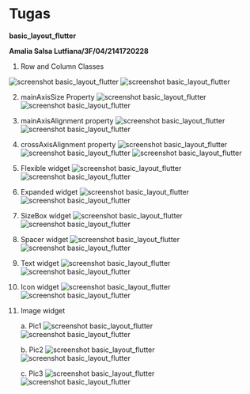 # Tugas

**basic_layout_flutter**

**Amalia Salsa Lutfiana/3F/04/2141720228**


1) Row and Column Classes

![screenshot basic_layout_flutter](images/Screenshot(2445).png)
![screenshot basic_layout_flutter](images/Screenshot(2446).png)

2) mainAxisSize Property
![screenshot basic_layout_flutter](images/Screenshot(2447).png)
![screenshot basic_layout_flutter](images/Screenshot(2448).png)

3) mainAxisAlignment property
![screenshot basic_layout_flutter](images/Screenshot(2450).png)
![screenshot basic_layout_flutter](images/Screenshot(2449).png)

4) crossAxisAlignment property
![screenshot basic_layout_flutter](images/Screenshot(2451).png)
![screenshot basic_layout_flutter](images/Screenshot(2452).png)
![screenshot basic_layout_flutter](images/Screenshot(2453).png)

5) Flexible widget
![screenshot basic_layout_flutter](images/Screenshot(2454).png)
![screenshot basic_layout_flutter](images/Screenshot(2455).png)

6) Expanded widget
![screenshot basic_layout_flutter](images/Screenshot(2457).png)
![screenshot basic_layout_flutter](images/Screenshot(2456).png)

7) SizeBox widget
![screenshot basic_layout_flutter](images/Screenshot(2458).png)
![screenshot basic_layout_flutter](images/Screenshot(2459).png)

8) Spacer widget
![screenshot basic_layout_flutter](images/Screenshot(2460).png)
![screenshot basic_layout_flutter](images/Screenshot(2461).png)

9) Text widget
![screenshot basic_layout_flutter](images/Screenshot(2463).png)
![screenshot basic_layout_flutter](images/Screenshot(2462).png)

10) Icon widget 
![screenshot basic_layout_flutter](images/Screenshot(2465).png)
![screenshot basic_layout_flutter](images/Screenshot(2464).png)

11) Image widget

    a. Pic1
    ![screenshot basic_layout_flutter](images/Screenshot(2469).png)
    ![screenshot basic_layout_flutter](images/Screenshot(2470).png)

    b. Pic2
    ![screenshot basic_layout_flutter](images/Screenshot(2466).png)
    ![screenshot basic_layout_flutter](images/Screenshot(2467).png)

    c. Pic3
    ![screenshot basic_layout_flutter](images/Screenshot(2471).png)
    ![screenshot basic_layout_flutter](images/Screenshot(2472).png)



